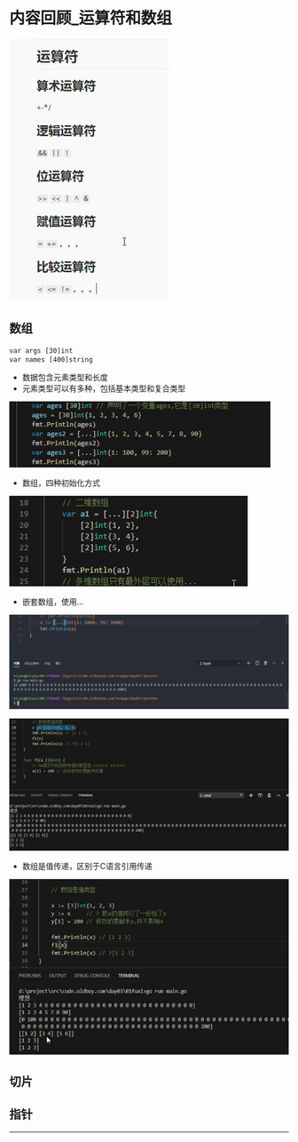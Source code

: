 # 内容回顾_运算符和数组

![20201018_115812_55](image/20201018_115812_55.png)



## 数组

```
var args [30]int
var names [400]string
```


* 数据包含元素类型和长度
* 元素类型可以有多种，包括基本类型和复合类型

![20201018_122630_53](image/20201018_122630_53.png)

* 数组，四种初始化方式

![20201018_122616_64](image/20201018_122616_64.png)

* 嵌套数组，使用...

![20201018_122916_36](image/20201018_122916_36.png)

![20201018_123227_14](image/20201018_123227_14.png)

* 数组是值传递，区别于C语言引用传递

![20201018_123249_89](image/20201018_123249_89.png)











## 切片


## 指针










---

